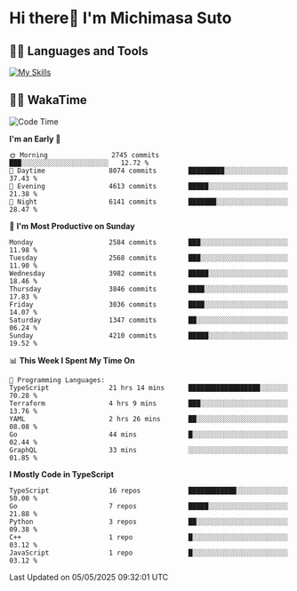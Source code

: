 # Hi there👋 I'm Michimasa Suto

## 🧑‍💻 Languages and Tools
[![My Skills](https://skillicons.dev/icons?i=ts,nextjs,react,go,python,aws)](https://skillicons.dev)

<!--
**Suto-Michimasa/Suto-Michimasa** is a ✨ _special_ ✨ repository because its `README.md` (this file) appears on your GitHub profile.

Here are some ideas to get you started:

- 🔭 I’m currently working on ...
- 🌱 I’m currently learning ...
- 👯 I’m looking to collaborate on ...
- 🤔 I’m looking for help with ...
- 💬 Ask me about ...
- 📫 How to reach me: ...
- 😄 Pronouns: ...
- ⚡ Fun fact: ...
-->
<!--
## 💎 Github Stats

<div>
  <img height="170" align="left" src="https://github-readme-stats.vercel.app/api?username=Suto-michimasa&count_private=true&show_icons=true&theme=dark" />
  <img height="170" src="https://github-readme-stats.vercel.app/api/top-langs/?username=Suto-michimasa&langs_count=8&layout=compact&theme=dark" />
</div>
-->
<!-- ## 🏆 GitHub Profile Trophy

<img width="800" src="https://github-profile-trophy.vercel.app/?username=Suto-michimasa&theme=onedark&no-frame=true"/>
 -->

## 🧑‍💻 WakaTime
<!--START_SECTION:waka-->
![Code Time](http://img.shields.io/badge/Code%20Time-771%20hrs%2040%20mins-blue)

**I'm an Early 🐤** 

```text
🌞 Morning                2745 commits        ███░░░░░░░░░░░░░░░░░░░░░░   12.72 % 
🌆 Daytime                8074 commits        █████████░░░░░░░░░░░░░░░░   37.43 % 
🌃 Evening                4613 commits        █████░░░░░░░░░░░░░░░░░░░░   21.38 % 
🌙 Night                  6141 commits        ███████░░░░░░░░░░░░░░░░░░   28.47 % 
```
📅 **I'm Most Productive on Sunday** 

```text
Monday                   2584 commits        ███░░░░░░░░░░░░░░░░░░░░░░   11.98 % 
Tuesday                  2568 commits        ███░░░░░░░░░░░░░░░░░░░░░░   11.90 % 
Wednesday                3982 commits        █████░░░░░░░░░░░░░░░░░░░░   18.46 % 
Thursday                 3846 commits        ████░░░░░░░░░░░░░░░░░░░░░   17.83 % 
Friday                   3036 commits        ████░░░░░░░░░░░░░░░░░░░░░   14.07 % 
Saturday                 1347 commits        ██░░░░░░░░░░░░░░░░░░░░░░░   06.24 % 
Sunday                   4210 commits        █████░░░░░░░░░░░░░░░░░░░░   19.52 % 
```


📊 **This Week I Spent My Time On** 

```text
💬 Programming Languages: 
TypeScript               21 hrs 14 mins      ██████████████████░░░░░░░   70.28 % 
Terraform                4 hrs 9 mins        ███░░░░░░░░░░░░░░░░░░░░░░   13.76 % 
YAML                     2 hrs 26 mins       ██░░░░░░░░░░░░░░░░░░░░░░░   08.08 % 
Go                       44 mins             █░░░░░░░░░░░░░░░░░░░░░░░░   02.44 % 
GraphQL                  33 mins             ░░░░░░░░░░░░░░░░░░░░░░░░░   01.85 % 
```

**I Mostly Code in TypeScript** 

```text
TypeScript               16 repos            ████████████░░░░░░░░░░░░░   50.00 % 
Go                       7 repos             █████░░░░░░░░░░░░░░░░░░░░   21.88 % 
Python                   3 repos             ██░░░░░░░░░░░░░░░░░░░░░░░   09.38 % 
C++                      1 repo              █░░░░░░░░░░░░░░░░░░░░░░░░   03.12 % 
JavaScript               1 repo              █░░░░░░░░░░░░░░░░░░░░░░░░   03.12 % 
```




 Last Updated on 05/05/2025 09:32:01 UTC
<!--END_SECTION:waka-->
